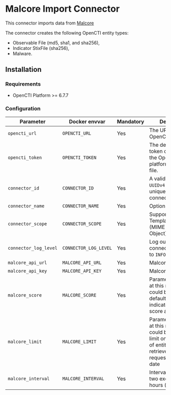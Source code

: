 # Malcore Import Connector

This connector imports data from [Malcore](https://malcore.io/)

The connector creates the following OpenCTI entity types:

- Observable File (md5, sha1, and sha256),
- Indicator StixFile (sha256),
- Malware.

## Installation

### Requirements

- OpenCTI Platform >= 6.7.7

### Configuration

| Parameter             | Docker envvar         | Mandatory | Description                                                                                                                           |
|-----------------------|-----------------------|-----------|---------------------------------------------------------------------------------------------------------------------------------------|
| `opencti_url`         | `OPENCTI_URL`         | Yes       | The URL of the OpenCTI platform.                                                                                                      |
| `opencti_token`       | `OPENCTI_TOKEN`       | Yes       | The default admin token configured in the OpenCTI platform parameters file.                                                           |
| `connector_id`        | `CONNECTOR_ID`        | Yes       | A valid arbitrary `UUIDv4` that must be unique for this connector.                                                                    |
| `connector_name`      | `CONNECTOR_NAME`      | Yes       | Option `Malcore`                                                                                                                      |
| `connector_scope`     | `CONNECTOR_SCOPE`     | Yes       | Supported scope: Template Scope (MIME Type or Stix Object)                                                                            |
| `connector_log_level` | `CONNECTOR_LOG_LEVEL` | Yes       | Log output for the connector. Defaults to `INFO`                                                                                      |
| `malcore_api_url`     | `MALCORE_API_URL`     | Yes       | Malcore API URL                                                                                                                       |
| `malcore_api_key`     | `MALCORE_API_KEY`     | Yes       | Malcore API Key                                                                                                                       |
| `malcore_score`       | `MALCORE_SCORE`       | Yes       | Parameter not used at this moment, but could be used as a default indicator/observable score at a later date                          |
| `malcore_limit`       | `MALCORE_LIMIT`       | Yes       | Parameter not used at this moment, but could be used as a limit on the number of entities to be retrieved per request at a later date |
| `malcore_interval`    | `MALCORE_INTERVAL`    | Yes       | Interval between two executions, in hours (must be > 1)                                                                               |

